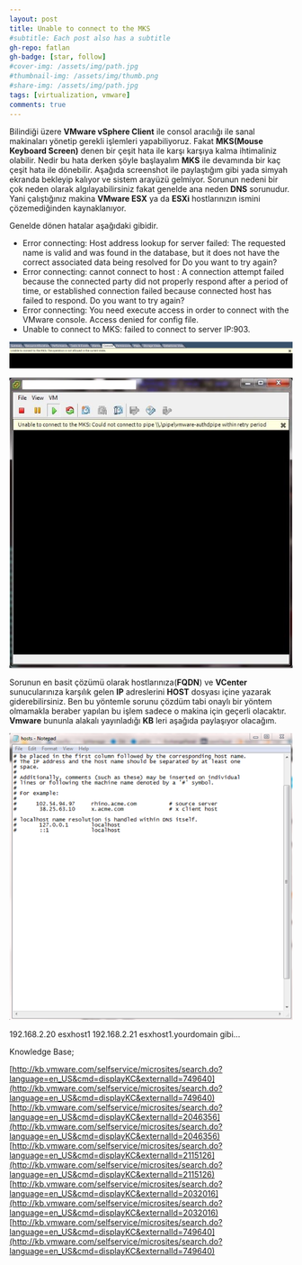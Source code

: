 ```yaml
---
layout: post
title: Unable to connect to the MKS
#subtitle: Each post also has a subtitle
gh-repo: fatlan
gh-badge: [star, follow]
#cover-img: /assets/img/path.jpg
#thumbnail-img: /assets/img/thumb.png
#share-img: /assets/img/path.jpg
tags: [virtualization, vmware]
comments: true
---
```

Bilindiği üzere **VMware vSphere Client** ile consol aracılığı ile sanal makinaları yönetip gerekli işlemleri yapabiliyoruz. Fakat **MKS(Mouse Keyboard Screen)** denen bir çeşit hata ile karşı karşıya kalma ihtimaliniz olabilir. Nedir bu hata derken şöyle başlayalım **MKS** ile devamında bir kaç çeşit hata ile dönebilir. Aşağıda screenshot ile paylaştığım gibi yada simyah ekranda bekleyip kalıyor ve sistem arayüzü gelmiyor. Sorunun nedeni bir çok neden olarak algılayabilirsiniz fakat genelde ana neden **DNS** sorunudur. Yani çalıştığınız makina **VMware ESX** ya da **ESXi** hostlarınızın ismini çözemediğinden kaynaklanıyor.

Genelde dönen hatalar aşağıdaki gibidir.

- Error connecting: Host address lookup for server <SERVER> failed: The requested name is valid and was found in the database, but it does not have the correct associated data being resolved for Do you want to try again?
- Error connecting: cannot connect to host <host>: A connection attempt failed because the connected party did not properly respond after a period of time, or established connection failed because connected host has failed to respond. Do you want to try again?
- Error connecting: You need execute access in order to connect with the VMware console. Access denied for config file.
- Unable to connect to MKS: failed to connect to server IP:903.

![Crepe](assets/img/utocmks/utocmks01.png)

![Crepe](assets/img/utocmks/utocmks02.png)

Sorunun en basit çözümü olarak hostlarınıza(**FQDN**) ve **VCenter** sunucularınıza karşılık gelen **IP** adreslerini **HOST** dosyası içine yazarak giderebilirsiniz. Ben bu yöntemle sorunu çözdüm tabi onaylı bir yöntem olmamakla beraber yapılan bu işlem sadece o makina için geçerli olacaktır. **Vmware** bununla alakalı yayınladığı **KB** leri aşağıda paylaşıyor olacağım.

![Crepe](assets/img/utocmks/utocmks03.png)

192.168.2.20 esxhost1
192.168.2.21 esxhost1.yourdomain gibi...

Knowledge Base;

[http://kb.vmware.com/selfservice/microsites/search.do?language=en_US&cmd=displayKC&externalId=749640](http://kb.vmware.com/selfservice/microsites/search.do?language=en_US&cmd=displayKC&externalId=749640) <br>
[http://kb.vmware.com/selfservice/microsites/search.do?language=en_US&cmd=displayKC&externalId=2046356](http://kb.vmware.com/selfservice/microsites/search.do?language=en_US&cmd=displayKC&externalId=2046356) <br>
[http://kb.vmware.com/selfservice/microsites/search.do?language=en_US&cmd=displayKC&externalId=2115126](http://kb.vmware.com/selfservice/microsites/search.do?language=en_US&cmd=displayKC&externalId=2115126) <br>
[http://kb.vmware.com/selfservice/microsites/search.do?language=en_US&cmd=displayKC&externalId=2032016](http://kb.vmware.com/selfservice/microsites/search.do?language=en_US&cmd=displayKC&externalId=2032016) <br>
[http://kb.vmware.com/selfservice/microsites/search.do?language=en_US&cmd=displayKC&externalId=749640](http://kb.vmware.com/selfservice/microsites/search.do?language=en_US&cmd=displayKC&externalId=749640) <br>